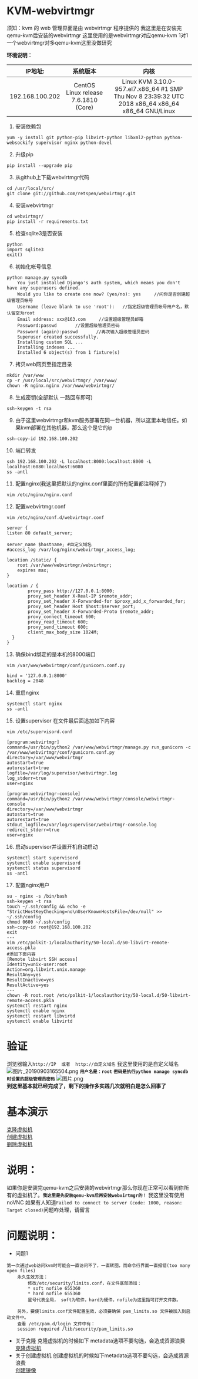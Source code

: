 # KVM-webvirtmgr
须知：kvm 的 web 管理界面是由 webvirtmgr 程序提供的 我这里是在安装完qemu-kvm后安装的webvirtmgr
这里使用的是webvirtmgr对应qemu-kvm 1对1 一个webvirtmgr对多qemu-kvm这里没做研究

**环境说明：**

|**IP地址:**|系统版本|内核|
|:--:|:--:|:--:|
| 192.168.100.202|CentOS Linux release 7.6.1810 (Core)|Linux KVM 3.10.0-957.el7.x86_64 #1 SMP Thu Nov 8 23:39:32 UTC 2018 x86_64 x86_64 x86_64 GNU/Linux|

1. 安装依赖包
```
yum -y install git python-pip libvirt-python libxml2-python python-websockify supervisor nginx python-devel
```
2. 升级pip
```
pip install --upgrade pip
```
3. 从github上下载webvirtmgr代码
```
cd /usr/local/src/
git clone git://github.com/retspen/webvirtmgr.git
```
4. 安装webvirtmgr
```
cd webvirtmgr/
pip install -r requirements.txt
```
5. 检查sqlite3是否安装
```
python
import sqlite3
exit()
```
6. 初始化帐号信息
```
python manage.py syncdb
	You just installed Django's auth system, which means you don't have any superusers defined.
	Would you like to create one now? (yes/no): yes     //问你是否创建超级管理员帐号
	Username (leave blank to use 'root'):   //指定超级管理员帐号用户名，默认留空为root
	Email address: xxx@163.com     //设置超级管理员邮箱
	Password:passwd       //设置超级管理员密码
	Password (again):passwd       //再次输入超级管理员密码
	Superuser created successfully.
	Installing custom SQL ...
	Installing indexes ...
	Installed 6 object(s) from 1 fixture(s)
```
7. 拷贝web网页至指定目录
```
mkdir /var/www
cp -r /usr/local/src/webvirtmgr/ /var/www/
chown -R nginx.nginx /var/www/webvirtmgr/
```
8. 生成密钥(全部默认 一路回车即可)
```
ssh-keygen -t rsa
```
9. 由于这里webvirtmgr和kvm服务部署在同一台机器，所以这里本地信任。如果kvm部署在其他机器，那么这个是它的ip
```
ssh-copy-id 192.168.100.202
```
10. 端口转发
```
ssh 192.168.100.202 -L localhost:8000:localhost:8000 -L localhost:6080:localhost:6080
ss -antl 
```
11. 配置nginx(我这里把默认的nginx.conf里面的所有配置都注释掉了)
```
vim /etc/nginx/nginx.conf
```
12. 配置webvirtmgr.conf
```
vim /etc/nginx/conf.d/webvirtmgr.conf 

server {
listen 80 default_server;

server_name $hostname; #自定义域名
#access_log /var/log/nginx/webvirtmgr_access_log;

location /static/ {
    root /var/www/webvirtmgr/webvirtmgr;
    expires max;
}

location / {
        proxy_pass http://127.0.0.1:8000;
        proxy_set_header X-Real-IP $remote_addr;
        proxy_set_header X-Forwarded-for $proxy_add_x_forwarded_for;
        proxy_set_header Host $host:$server_port;
        proxy_set_header X-Forwarded-Proto $remote_addr;
        proxy_connect_timeout 600;
        proxy_read_timeout 600;
        proxy_send_timeout 600;
        client_max_body_size 1024M;
  }
}
```
13. 确保bind绑定的是本机的8000端口
```
vim /var/www/webvirtmgr/conf/gunicorn.conf.py

bind = '127.0.0.1:8000'
backlog = 2048
```
14. 重启nginx
```
systemctl start nginx 
ss -antl
```
15. 设置supervisor 在文件最后面追加如下内容
```
vim /etc/supervisord.conf

[program:webvirtmgr]
command=/usr/bin/python2 /var/www/webvirtmgr/manage.py run_gunicorn -c /var/www/webvirtmgr/conf/gunicorn.conf.py
directory=/var/www/webvirtmgr
autostart=true
autorestart=true
logfile=/var/log/supervisor/webvirtmgr.log
log_stderr=true
user=nginx

[program:webvirtmgr-console]
command=/usr/bin/python2 /var/www/webvirtmgr/console/webvirtmgr-console
directory=/var/www/webvirtmgr
autostart=true
autorestart=true
stdout_logfile=/var/log/supervisor/webvirtmgr-console.log
redirect_stderr=true
user=nginx
```
16. 启动supervisor并设置开机自动启动
```
systemctl start supervisord
systemctl enable supervisord
systemctl status supervisord
ss -antl 
```
17. 配置nginx用户
```
su - nginx -s /bin/bash
ssh-keygen -t rsa
touch ~/.ssh/config && echo -e "StrictHostKeyChecking=no\nUserKnownHostsFile=/dev/null" >> ~/.ssh/config
chmod 0600 ~/.ssh/config
ssh-copy-id root@192.168.100.202
exit
---
vim /etc/polkit-1/localauthority/50-local.d/50-libvirt-remote-access.pkla
#添加下面内容
[Remote libvirt SSH access]
Identity=unix-user:root
Action=org.libvirt.unix.manage
ResultAny=yes
ResultInactive=yes
ResultActive=yes
---
chown -R root.root /etc/polkit-1/localauthority/50-local.d/50-libvirt-remote-access.pkla
systemctl restart nginx
systemctl enable nginx
systemctl restart libvirtd
systemctl enable libvirtd
```
# 验证 
浏览器输入`http://IP  或者  http://自定义域名`
我这里使用的是自定义域名
![图片_20190903165504.png](https://i.loli.net/2019/09/03/1p46kDvG5VhS2Zc.png)
**`用户名是：root`**
**`密码是执行python manage syncdb时设置的超级管理员密码`**
![图片.png](https://upload-images.jianshu.io/upload_images/16739463-e0be7bdb6ed17fcd.png?imageMogr2/auto-orient/strip%7CimageView2/2/w/1240) \
**到这里基本就已经完成了，剩下的操作多实践几次就明白是怎么回事了**
# 基本演示
[克隆虚拟机](https://i.loli.net/2019/09/11/oE2KYH7imufANGC.gif) \
[创建虚拟机](https://i.loli.net/2019/09/11/umJLX62naKDTcdv.gif) \
[删除虚拟机](https://i.loli.net/2019/09/11/Hrv3Ky4xbSNRnCW.gif)
# 说明：
如果你是安装完qemu-kvm之后安装的webvirtmgr那么你现在正常可以看到你所有的虚拟机了。**`我这里是先安装qemu-kvm后再安装webvirtmgr的！`**
我这里没有使用noVNC
如果有人知道`Failed to connect to server (code: 1000, reason: Target closed)`问题咋处理，请留言
# 问题说明：
- 问题1 
```
第一次通过web访问kvm时可能会一直访问不了，一直转圈，而命令行界面一直报错(too many open files)
	永久生效方法：
		修改/etc/security/limits.conf，在文件底部添加：
		* soft nofile 655360
		* hard nofile 655360
		星号代表全局， soft为软件，hard为硬件，nofile为这里指可打开文件数。
	 
	另外，要使limits.conf文件配置生效，必须要确保 pam_limits.so 文件被加入到启动文件中。
	查看 /etc/pam.d/login 文件中有：
	session required /lib/security/pam_limits.so
```
- 关于克隆
克隆虚拟机的时候如下 metadata选项不要勾选，会造成资源浪费 \
[克隆虚拟机](https://i.loli.net/2019/09/11/sF8VUJTKXSlLoB3.png)
- 关于创建虚拟机
创建虚拟机的时候如下metadata选项不要勾选，会造成资源浪费 \
[创建镜像](https://i.loli.net/2019/09/11/etE9gkVJRyc3Qah.png)

